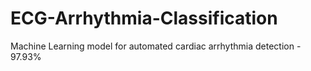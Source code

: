 # ECG-Arrhythmia-Classification
Machine Learning model for automated cardiac arrhythmia detection - 97.93%
